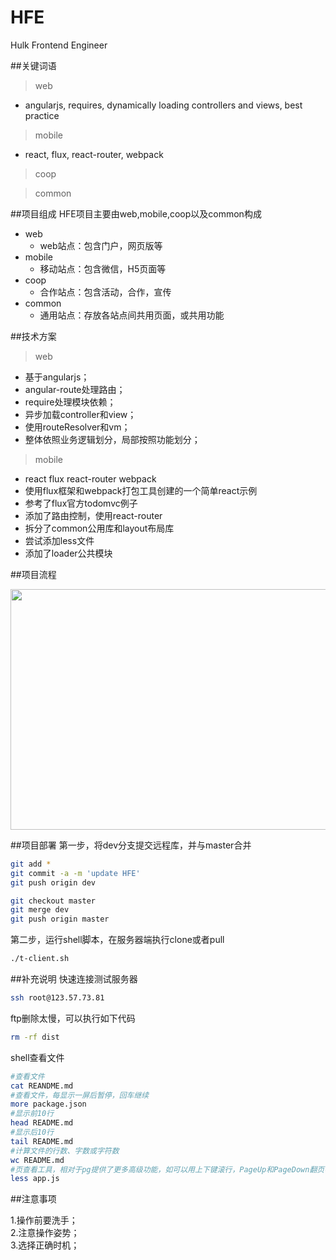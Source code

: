 # HFE
Hulk Frontend Engineer

##关键词语
> web
- angularjs, requires, dynamically loading controllers and views, best practice  

> mobile
- react, flux, react-router, webpack  

> coop  

> common

##项目组成
HFE项目主要由web,mobile,coop以及common构成
- web
	- web站点：包含门户，网页版等
- mobile 
	- 移动站点：包含微信，H5页面等
- coop 
	- 合作站点：包含活动，合作，宣传
- common 
	- 通用站点：存放各站点间共用页面，或共用功能


##技术方案
> web
- 基于angularjs；
- angular-route处理路由；
- require处理模块依赖；
- 异步加载controller和view；
- 使用routeResolver和vm；
- 整体依照业务逻辑划分，局部按照功能划分；  

> mobile
- react flux react-router webpack
- 使用flux框架和webpack打包工具创建的一个简单react示例
- 参考了flux官方todomvc例子
- 添加了路由控制，使用react-router
- 拆分了common公用库和layout布局库
- 尝试添加less文件
- 添加了loader公共模块
	
		
##项目流程
<p align="center">
  <a href="http://www.askgreenstone.com/">
    <img height="385" width="560" src="http://transfer.green-stone.cn/webDeploymentFlow.jpg">
  </a>
</p>

##项目部署 
第一步，将dev分支提交远程库，并与master合并
```sh
git add *  
git commit -a -m 'update HFE'  
git push origin dev    

git checkout master
git merge dev
git push origin master
``` 
第二步，运行shell脚本，在服务器端执行clone或者pull
```sh
./t-client.sh
```
##补充说明
快速连接测试服务器
```sh
ssh root@123.57.73.81 
```   
ftp删除太慢，可以执行如下代码
```sh
rm -rf dist
``` 
shell查看文件
```sh
#查看文件
cat REANDME.md
#查看文件，每显示一屏后暂停，回车继续
more package.json
#显示前10行
head README.md
#显示后10行
tail README.md
#计算文件的行数、字数或字符数
wc README.md
#页查看工具，相对于pg提供了更多高级功能，如可以用上下键滚行，PageUp和PageDown翻页等
less app.js
``` 

##注意事项
> 
1.操作前要洗手；  
2.注意操作姿势；  
3.选择正确时机；  






